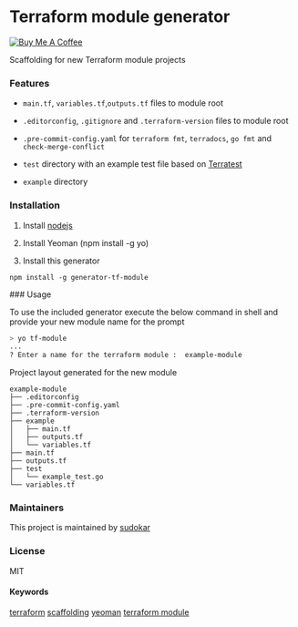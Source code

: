 # Terraform module generator 

<a href="https://www.buymeacoffee.com/5ervtgC02" target="_blank"><img src="https://www.buymeacoffee.com/assets/img/custom_images/orange_img.png" alt="Buy Me A Coffee" style="height: auto !important;width: auto !important;" ></a>

Scaffolding for new Terraform module projects

### Features

-   `main.tf`, `variables.tf`,`outputs.tf` files to module root
    
-   `.editorconfig`, `.gitignore` and `.terraform-version` files to module root
    
-   `.pre-commit-config.yaml` for `terraform fmt`, `terradocs`, `go fmt` and `check-merge-conflict`
    
-   `test` directory with an example test file based on [Terratest](https://github.com/gruntwork-io/terratest)
    
-   `example` directory
    

### Installation

1.  Install [nodejs](https://nodejs.org/en/download/)
    
2.  Install Yeoman (npm install -g yo)
    
3.  Install this generator
    

```shell
npm install -g generator-tf-module
```

### Usage

To use the included generator execute the below command in shell and provide your new module name for the prompt

```sh
> yo tf-module
...
? Enter a name for the terraform module :  example-module
```

Project layout generated for the new module

```
example-module
├── .editorconfig
├── .pre-commit-config.yaml
├── .terraform-version
├── example
│   ├── main.tf
│   ├── outputs.tf
│   └── variables.tf
├── main.tf
├── outputs.tf
├── test
│   └── example_test.go
└── variables.tf
```

### Maintainers

This project is maintained by [sudokar](https://github.com/sudokar)

### License

MIT

#### Keywords

[terraform](https://www.npmjs.com/search?q=keywords:terraform) [scaffolding](https://www.npmjs.com/search?q=keywords:scaffolding) [yeoman](https://www.npmjs.com/search?q=keywords:yeoman) [terraform module](https://www.npmjs.com/search?q=keywords:terraform%20module)
